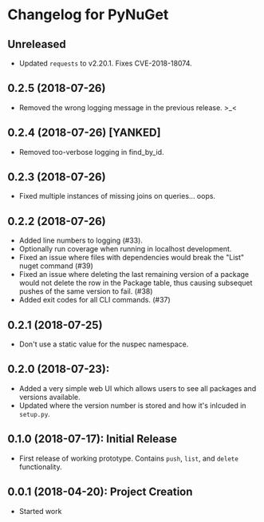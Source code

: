 # Changelog for PyNuGet


## Unreleased
+ Updated `requests` to v2.20.1. Fixes CVE-2018-18074.


## 0.2.5 (2018-07-26)
+ Removed the wrong logging message in the previous release. >_<


## 0.2.4 (2018-07-26) [YANKED]
+ Removed too-verbose logging in find_by_id.


## 0.2.3 (2018-07-26)
+ Fixed multiple instances of missing joins on queries... oops.


## 0.2.2 (2018-07-26)
+ Added line numbers to logging (#33).
+ Optionally run coverage when running in localhost development.
+ Fixed an issue where files with dependencies would break the "List" nuget
  command (#39)
+ Fixed an issue where deleting the last remaining version of a package
  would not delete the row in the Package table, thus causing subsequet pushes
  of the same version to fail. (#38)
+ Added exit codes for all CLI commands. (#37)


## 0.2.1 (2018-07-25)
+ Don't use a static value for the nuspec namespace.


## 0.2.0 (2018-07-23):
+ Added a very simple web UI which allows users to see all packages and
  versions available.
+ Updated where the version number is stored and how it's inlcuded in
  `setup.py`.


## 0.1.0 (2018-07-17): Initial Release
+ First release of working prototype. Contains `push`, `list`, and
  `delete` functionality.


## 0.0.1 (2018-04-20): Project Creation
+ Started work

